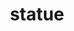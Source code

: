 ---
pid: CH815
title: statue
location_transcription: city
zipcode: '19153'
outside_phl: 
neighborhood: Eastwick
age: '7'
age_range: 6-13
instagram: 
image_file_name: CH_815.jpg
proposal_transcription: 
topic: Unknown
topic_summary: '0'
type: Sculpture Statue
keywords_other: 
credit: Pernell McLaurin
image_labels: 
twitter: 
facebook: 
permalink: "/monuments/ch815/"
layout: item-page
---